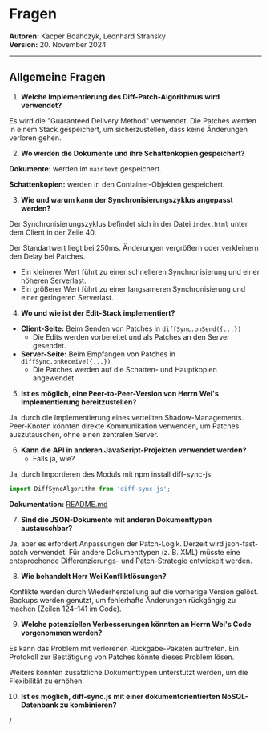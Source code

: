# Fragen

**Autoren:** Kacper Boahczyk, Leonhard Stransky  
**Version:** 20. November 2024

---

## Allgemeine Fragen

1. **Welche Implementierung des Diff-Patch-Algorithmus wird verwendet?**

Es wird die "Guaranteed Delivery Method" verwendet. 
Die Patches werden in einem Stack gespeichert, um sicherzustellen, dass keine Änderungen verloren gehen.

2. **Wo werden die Dokumente und ihre Schattenkopien gespeichert?**

**Dokumente:** werden im `mainText` gespeichert.

**Schattenkopien:** werden in den Container-Objekten gespeichert.

3. **Wie und warum kann der Synchronisierungszyklus angepasst werden?**

Der Synchronisierungszyklus befindet sich in der Datei `index.html` unter dem Client in der Zeile 40.

Der Standartwert liegt bei 250ms. Änderungen vergrößern oder verkleinern den Delay bei Patches.

- Ein kleinerer Wert führt zu einer schnelleren Synchronisierung und einer höheren Serverlast.
- Ein größerer Wert führt zu einer langsameren Synchronisierung und einer geringeren Serverlast.

4. **Wo und wie ist der Edit-Stack implementiert?**

- **Client-Seite:** Beim Senden von Patches in `diffSync.onSend({...})`
  - Die Edits werden vorbereitet und als Patches an den Server gesendet.
- **Server-Seite:** Beim Empfangen von Patches in `diffSync.onReceive({...})`
  - Die Patches werden auf die Schatten- und Hauptkopien angewendet.

5. **Ist es möglich, eine Peer-to-Peer-Version von Herrn Wei's Implementierung bereitzustellen?**

Ja, durch die Implementierung eines verteilten Shadow-Managements. 
Peer-Knoten könnten direkte Kommunikation verwenden, um Patches auszutauschen, ohne einen zentralen Server.

6. **Kann die API in anderen JavaScript-Projekten verwendet werden?**
    - Falls ja, wie?

Ja, durch Importieren des Moduls mit npm install diff-sync-js.

```javascript
import DiffSyncAlgorithm from 'diff-sync-js';
```

**Dokumentation:**
[README.md](https://github.com/wztech0192/diff-sync-js/blob/master/README.md)

7. **Sind die JSON-Dokumente mit anderen Dokumenttypen austauschbar?**

Ja, aber es erfordert Anpassungen der Patch-Logik. 
Derzeit wird json-fast-patch verwendet. 
Für andere Dokumenttypen (z. B. XML) müsste eine entsprechende Differenzierungs- und Patch-Strategie entwickelt werden.

8. **Wie behandelt Herr Wei Konfliktlösungen?**

Konflikte werden durch Wiederherstellung auf die vorherige Version gelöst.
Backups werden genutzt, um fehlerhafte Änderungen rückgängig zu machen (Zeilen 124–141 im Code).

9. **Welche potenziellen Verbesserungen könnten an Herrn Wei's Code vorgenommen werden?**

Es kann das Problem mit verlorenen Rückgabe-Paketen auftreten. Ein Protokoll zur Bestätigung von Patches könnte dieses Problem lösen.

Weiters könnten zusätzliche Dokumenttypen unterstützt werden, um die Flexibilität zu erhöhen.

10. **Ist es möglich, diff-sync.js mit einer dokumentorientierten NoSQL-Datenbank zu kombinieren?**

/
